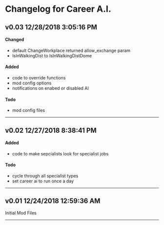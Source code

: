 # Changelog for Career A.I.
## v0.03 12/28/2018 3:05:16 PM
#### Changed
- default ChangeWorkplace returned allow_exchange param
- IsInWalkingDist to IsInWalkingDistDome

#### Added
- code to override functions
- mod config options
- notifications on enabed or disabled AI

#### Todo
- mod config files

--------------------------------------------------------
## v0.02 12/27/2018 8:38:41 PM

#### Added
- code to make sepcialists look for specialist jobs

#### Todo
- cycle through all specialist types
- set career ai to run once a day

--------------------------------------------------------
## v0.01 12/24/2018 12:59:36 AM

Initial Mod Files

--------------------------------------------------------
